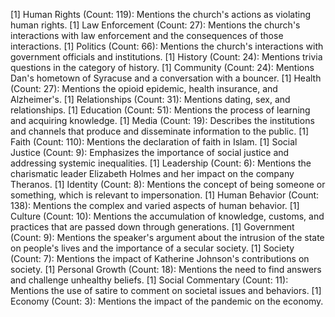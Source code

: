 [1] Human Rights (Count: 119): Mentions the church's actions as violating human rights.
[1] Law Enforcement (Count: 27): Mentions the church's interactions with law enforcement and the consequences of those interactions.
[1] Politics (Count: 66): Mentions the church's interactions with government officials and institutions.
[1] History (Count: 24): Mentions trivia questions in the category of history.
[1] Community (Count: 24): Mentions Dan's hometown of Syracuse and a conversation with a bouncer.
[1] Health (Count: 27): Mentions the opioid epidemic, health insurance, and Alzheimer's.
[1] Relationships (Count: 31): Mentions dating, sex, and relationships.
[1] Education (Count: 51): Mentions the process of learning and acquiring knowledge.
[1] Media (Count: 19): Describes the institutions and channels that produce and disseminate information to the public.
[1] Faith (Count: 110): Mentions the declaration of faith in Islam.
[1] Social Justice (Count: 9): Emphasizes the importance of social justice and addressing systemic inequalities.
[1] Leadership (Count: 6): Mentions the charismatic leader Elizabeth Holmes and her impact on the company Theranos.
[1] Identity (Count: 8): Mentions the concept of being someone or something, which is relevant to impersonation.
[1] Human Behavior (Count: 138): Mentions the complex and varied aspects of human behavior.
[1] Culture (Count: 10): Mentions the accumulation of knowledge, customs, and practices that are passed down through generations.
[1] Government (Count: 9): Mentions the speaker's argument about the intrusion of the state on people's lives and the importance of a secular society.
[1] Society (Count: 7): Mentions the impact of Katherine Johnson's contributions on society.
[1] Personal Growth (Count: 18): Mentions the need to find answers and challenge unhealthy beliefs.
[1] Social Commentary (Count: 11): Mentions the use of satire to comment on societal issues and behaviors.
[1] Economy (Count: 3): Mentions the impact of the pandemic on the economy.

